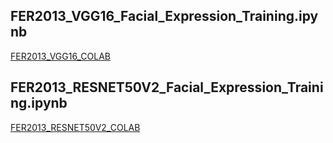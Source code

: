 ## FER2013_VGG16_Facial_Expression_Training.ipynb

[FER2013_VGG16_COLAB](https://colab.research.google.com/drive/1GXWeQfmXK2abbP0FwDyR4biI2CFtDt6H?usp=sharing)

## FER2013_RESNET50V2_Facial_Expression_Training.ipynb

[FER2013_RESNET50V2_COLAB](https://colab.research.google.com/drive/1oWmDJ5_bZ7prkvT8cI-i_bKayMFN8n98?usp=sharing)